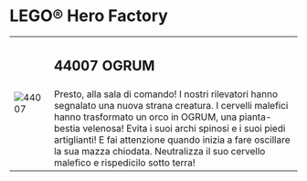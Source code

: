 # LEGO® Hero Factory

<table>
<tbody>
  <tr>
    <td rowspan="2"><img src="https://www.lego.com/cdn/product-assets/product.img.pri/44007_prod.jpg" alt="44007"></td>
    <td>
      <h2>44007 OGRUM</h2>
    </td>
  </tr>
  <tr>
    <td valign="top">Presto, alla sala di comando! I nostri rilevatori hanno segnalato una nuova strana creatura. I cervelli malefici hanno trasformato un orco in OGRUM, una pianta-bestia velenosa! Evita i suoi archi spinosi e i suoi piedi artiglianti! E fai attenzione quando inizia a fare oscillare la sua mazza chiodata. Neutralizza il suo cervello malefico e rispedicilo sotto terra!</td>
  </tr>
</tbody>
</table>
